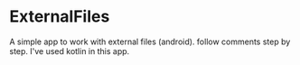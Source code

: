 # ExternalFiles
A simple app to work with external files (android). follow comments step by step. I've used kotlin in this app.
